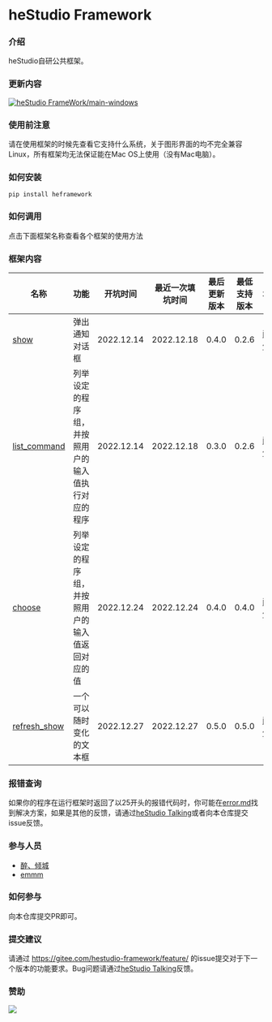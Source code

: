 # heStudio Framework

### 介绍
heStudio自研公共框架。

### 更新内容
[![heStudio FrameWork/main-windows](https://gitee.com/hestudio-framework/main-windows/widgets/widget_card.svg?colors=050200,ffffff,ffffff,e3e9ed,666666,9b9b9b)](https://gitee.com/hestudio-framework/main-windows)

### 使用前注意
请在使用框架的时候先查看它支持什么系统，关于图形界面的均不完全兼容Linux，所有框架均无法保证能在Mac OS上使用（没有Mac电脑）。

### 如何安装
```
pip install heframework
``` 

### 如何调用
点击下面框架名称查看各个框架的使用方法

### 框架内容
| 名称 | 功能 | 开坑时间 | 最近一次填坑时间 | 最后更新版本 | 最低支持版本 | 坑主 |
|---|---|---|---|---|---|---|
| [show](https://gitee.com/hestudio-framework/main-windows/blob/master/docs/show.md) | 弹出通知对话框 | 2022.12.14 | 2022.12.18 | 0.4.0 | 0.2.6 |[醉、倾城](https://www.hestudio.org/about) |
| [list_command](https://gitee.com/hestudio-framework/main-windows/blob/master/docs/list_command.md) | 列举设定的程序组，并按照用户的输入值执行对应的程序 | 2022.12.14 | 2022.12.18 | 0.3.0 | 0.2.6 |[醉、倾城](https://www.hestudio.org/about) |
| [choose](https://gitee.com/hestudio-framework/main-windows/blob/master/docs/choose.md) |  列举设定的程序组，并按照用户的输入值返回对应的值 | 2022.12.24 | 2022.12.24 | 0.4.0 | 0.4.0 | [醉、倾城](https://www.hestudio.org/about) |
| [refresh_show](https://gitee.com/hestudio-framework/main-windows/blob/master/docs/refresh_show.md) | 一个可以随时变化的文本框 | 2022.12.27 | 2022.12.27 | 0.5.0 | 0.5.0 | [醉、倾城](https://www.hestudio.org/about) |

### 报错查询
如果你的程序在运行框架时返回了以25开头的报错代码时，你可能在[error.md](https://gitee.com/hestudio-framework/main-windows/blob/master/docs/error.md)找到解决方案，如果是其他的反馈，请通过[heStudio Talking](https://www.hestudio.org/talking)或者向本仓库提交issue反馈。

### 参与人员
- [醉、倾城](https://www.hestudio.org/about)
- [emmm](https://www.hestudio.org/talking)

### 如何参与
向本仓库提交PR即可。

### 提交建议
请通过 https://gitee.com/hestudio-framework/feature/ 的issue提交对于下一个版本的功能要求。Bug问题请通过[heStudio Talking](https://www.hestudio.org/talking/)反馈。

### 赞助
[![](https://image.hestudio.org/img/2022/12/13/639873ce2d116.jpg)](https://afdian.net/a/hestudio)